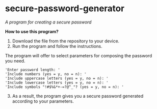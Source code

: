 # secure-password-generator
*A program for creating a secure password*

**How to use this program?**
1. Download the file from the repository to your device.
2. Run the program and follow the instructions.

The program will offer to select parameters for composing the password you need.

```
'Enter password length: '
'Include numbers (yes = y, no = n): '
'Include uppercase letters (yes = y, no = n): '
'Include lowercase letters (yes = y, no = n): '
'Include symbols "!#$%&*+-=?@^_"? (yes = y, no = n): '
```

3. As a result, the program gives you a secure password generated according to your parameters.
